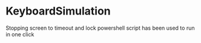 # KeyboardSimulation
Stopping screen to timeout and lock
powershell script has been used to run in one click
